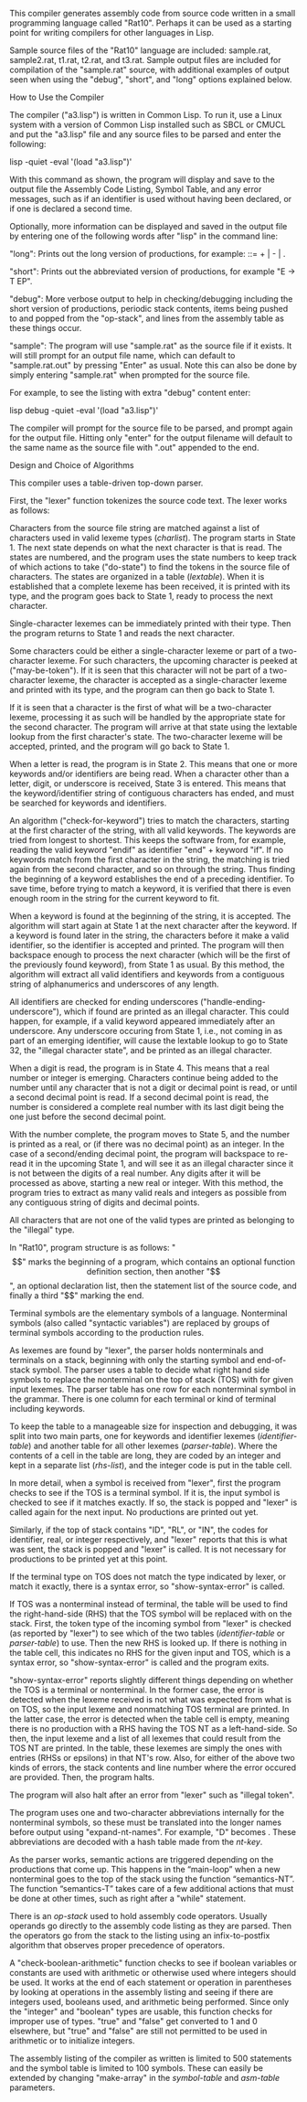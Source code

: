 This compiler generates assembly code from source code written in a small programming language called "Rat10". Perhaps it can be used as a starting point for writing compilers for other languages in Lisp.

Sample source files of the "Rat10" language are included: sample.rat, sample2.rat, t1.rat, t2.rat, and t3.rat. Sample output files are included for compilation of the "sample.rat" source, with additional examples of output seen when using the "debug", "short", and "long" options explained below. 

How to Use the Compiler

The compiler ("a3.lisp") is written in Common Lisp. To run it, use a Linux system with a version of Common Lisp installed such as SBCL or CMUCL and put the "a3.lisp" file and any source files to be parsed and enter the following:

lisp -quiet -eval '(load "a3.lisp")'

With this command as shown, the program will display and save to the output file the Assembly Code Listing, Symbol Table, and any error messages, such as if an identifier is used without having been declared, or if one is declared a second time.

Optionally, more information can be displayed and saved in the output file by entering one of the following words after "lisp" in the command line:

"long":  Prints out the long version of productions, for example:
<Expression>  ::= <Expression> + <Term>  | <Expression>  - <Term>  | <Term>.

"short": Prints out the abbreviated version of productions, for example
            "E  ->  T  EP".

"debug": More verbose output to help in checking/debugging including the short version of productions, periodic stack contents, items being pushed to and popped from the "op-stack", and lines from the assembly table as these things occur.

"sample": The program will use "sample.rat" as the source file if it exists. It will still prompt for an output file name, which can default to "sample.rat.out" by pressing "Enter" as usual. Note this can also be done by simply entering "sample.rat" when prompted for the source file.

For example, to see the listing with extra "debug" content enter:

lisp debug -quiet -eval '(load "a3.lisp")'

The compiler will prompt for the source file to be parsed, and prompt again for the output file.
Hitting only "enter" for the output filename will default to the same name as the source file with ".out" appended to the end.

Design and Choice of Algorithms

This compiler uses a table-driven top-down parser.

First, the "lexer" function tokenizes the source code text. The lexer works as follows:

Characters from the source file string are matched against a list of characters used in valid lexeme types (*charlist*). The program starts in State 1. The next state depends on what the next character is that is read. The states are numbered, and the program uses the state numbers to keep track of which actions to take ("do-state") to find the tokens in the source file of characters. The states are organized in a table (*lextable*). When it is established that a complete lexeme has been received, it is printed with its type, and the program goes back to State 1, ready to process the next character.

Single-character lexemes can be immediately printed with their type. Then the program returns to State 1 and reads the next character.

Some characters could be either a single-character lexeme or part of a two-character lexeme. For such characters, the upcoming character is peeked at ("may-be-token"). If it is seen that this character will not be part of a two-character lexeme, the character is accepted as a single-character lexeme and printed with its type, and the program can then go back to State 1.

If it is seen that a character is the first of what will be a two-character lexeme, processing it as such will be handled by the appropriate state for the second character. The program will arrive at that state using the lextable lookup from the first character's state. The two-character lexeme will be accepted, printed, and the program will go back to State 1.

When a letter is read, the program is in State 2. This means that one or more keywords and/or identifiers are being read. When a character other than a letter, digit, or underscore is received, State 3 is entered. This means that the keyword/identifier string of contiguous characters has ended, and must be searched for keywords and identifiers.

An algorithm ("check-for-keyword") tries to match the characters, starting at the first character of the string, with all valid keywords. The keywords are tried from longest to shortest. This keeps the software from, for example, reading the valid keyword "endif" as identifier "end" + keyword "if". If no keywords match from the first character in the string, the matching is tried again from the second character, and so on through the string. Thus finding the beginning of a keyword establishes the end of a preceding identifier. To save time, before trying to match a keyword, it is verified that there is even enough room in the string for the current keyword to fit.

When a keyword is found at the beginning of the string, it is accepted. The algorithm will start again at State 1 at the next character after the keyword. If a keyword is found later in the string, the characters before it make a valid identifier, so the identifier is accepted and printed. The program will then backspace enough to process the next character (which will be the first of the previously found keyword), from State 1 as usual. By this method, the algorithm will extract all valid identifiers and keywords from a contiguous string of alphanumerics and underscores of any length.

All identifiers are checked for ending underscores ("handle-ending-underscore"), which if found are printed as an illegal character. This could happen, for example, if a valid keyword appeared immediately after an underscore. Any underscore occuring from State 1, i.e., not coming in as part of an emerging identifier, will cause the lextable lookup to go to State 32, the "illegal character state", and be printed as an illegal character.

When a digit is read, the program is in State 4. This means that a real number or integer is emerging. Characters continue being added to the number until any character that is not a digit or decimal point is read, or until a second decimal point is read. If a second decimal point is read, the number is considered a complete real number with its last digit being the one just before the second decimal point.

With the number complete, the program moves to State 5, and the number is printed as a real, or (if there was no decimal point) as an integer. In the case of a second/ending decimal point, the program will backspace to re-read it in the upcoming State 1, and will see it as an illegal character since it is not between the digits of a real number. Any digits after it will be processed as above, starting a new real or integer. With this method, the program tries to extract as many valid reals and integers as possible from any contiguous string of digits and decimal points.

All characters that are not one of the valid types are printed as belonging to the "illegal" type.

In "Rat10", program structure is as follows: "$$" marks the beginning of a program, which contains an optional function definition section, then another "$$", an optional declaration list, then the statement list of the source code, and finally a third "$$" marking the end.

Terminal symbols are the elementary symbols of a language. Nonterminal symbols (also called "syntactic variables") are replaced by groups of terminal symbols according to the production rules. 

As lexemes are found by "lexer", the parser holds nonterminals and terminals on a stack, beginning with only the starting symbol and end-of-stack symbol. The parser uses a table to decide what right hand side symbols to replace the nonterminal on the top of stack (TOS) with for given input lexemes. The parser table has one row for each nonterminal symbol in the grammar. There is one column for each terminal or kind of terminal including keywords.

To keep the table to a manageable size for inspection and debugging, it was split into two main parts, one for keywords and identifier lexemes (*identifier-table*) and another table for all other lexemes (*parser-table*). Where the contents of a cell in the table are long, they are coded by an integer and kept in a separate list (*rhs-list*), and the integer code is put in the table cell.

In more detail, when a symbol is received from "lexer", first the program checks to see if the TOS is a terminal symbol. If it is, the input symbol is checked to see if it matches exactly. If so, the stack is popped and "lexer" is called again for the next input. No productions are printed out yet.

Similarly, if the top of stack contains "ID", "RL", or "IN", the codes for identifier, real, or integer respectively, and "lexer" reports that this is what was sent, the stack is popped and "lexer" is called. It is not necessary for productions to be printed yet at this point.

If the terminal type on TOS does not match the type indicated by lexer, or match it exactly, there is a syntax error, so "show-syntax-error" is called.

If TOS was a nonterminal instead of terminal, the table will be used to find the right-hand-side (RHS) that the TOS symbol will be replaced with on the stack. First, the token type of the incoming symbol from "lexer" is checked (as reported by "lexer") to see which of the two tables (*identifier-table* or *parser-table*) to use. Then the new RHS is looked up. If there is nothing in the table cell, this indicates no RHS for the given input and TOS, which is a syntax error, so "show-syntax-error" is called and the program exits.

"show-syntax-error" reports slightly different things depending on whether the TOS is a terminal or nonterminal. In the former case, the error is detected when the lexeme received is not what was expected from what is on TOS, so the input lexeme and nonmatching TOS terminal are printed. In the latter case, the error is detected when the table cell is empty, meaning there is no production with a RHS having the TOS NT as a left-hand-side. So then, the input lexeme and a list of all lexemes that could result from the TOS NT are printed. In the table, these lexemes are simply the ones with entries (RHSs or epsilons) in that NT's row. Also, for either of the above two kinds of errors, the stack contents and line number where the error occured are provided. Then, the program halts.

The program will also halt after an error from "lexer" such as "illegal token".

The program uses one and two-character abbreviations internally for the nonterminal symbols, so these must be translated into the longer names before output using "expand-nt-names". For example, "D" becomes <Declaration>. These abbreviations are decoded with a hash table made from the *nt-key*.

As the parser works, semantic actions are triggered depending on the productions that come up. This happens in the “main-loop” when a new nonterminal goes to the top of the stack using the function “semantics-NT”. The function “semantics-T” takes care of a few additional actions that must be done at other times, such as right after a "while" statement.

There is an *op-stack* used to hold assembly code operators. Usually operands go directly to the assembly code listing as they are parsed. Then the operators go from the stack to the listing using an infix-to-postfix algorithm that observes proper precedence of operators.

A "check-boolean-arithmetic" function checks to see if boolean variables or constants are used with arithmetic or otherwise used where integers should be used. It works at the end of each statement or operation in parentheses by looking at operations in the assembly listing and seeing if there are integers used, booleans used, and arithmetic being performed. Since only the "integer" and "boolean" types are usable, this function checks for improper use of types. "true" and "false" get converted to 1 and 0 elsewhere, but "true" and "false" are still not permitted to be used in arithmetic or to initialize integers.

The assembly listing of the compiler as written is limited to 500 statements and the symbol table is limited to 100 symbols. These can easily be extended by changing "make-array" in the *symbol-table* and *asm-table* parameters. 
